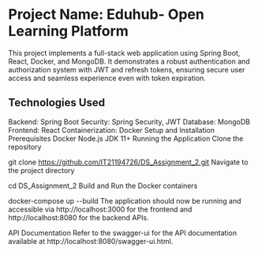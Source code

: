 # Project Name: Eduhub- Open Learning Platform

This project implements a full-stack web application using Spring Boot, React, Docker, and MongoDB. It demonstrates a robust authentication and authorization system with JWT and refresh tokens, ensuring secure user access and seamless experience even with token expiration.

## Technologies Used

Backend: Spring Boot
Security: Spring Security, JWT
Database: MongoDB
Frontend: React
Containerization: Docker
Setup and Installation
Prerequisites
Docker
Node.js
JDK 11+
Running the Application
Clone the repository


git clone https://github.com/IT21194726/DS_Assignment_2.git
Navigate to the project directory


cd DS_Assignment_2
Build and Run the Docker containers


docker-compose up --build
The application should now be running and accessible via http://localhost:3000 for the frontend and http://localhost:8080 for the backend APIs.

API Documentation
Refer to the swagger-ui for the API documentation available at http://localhost:8080/swagger-ui.html.
